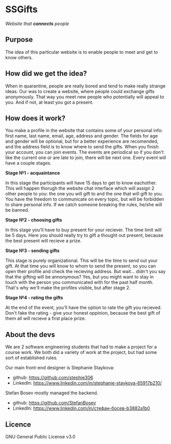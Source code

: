 # SSGifts

*Website that **connects** people*

## Purpose
The idea of this particular website is to enable people to meet and get to know others. 

## How did we get the idea?
When in quarantine, people are really bored and tend to make really strange ideas. Our was to create a website, where people could exchange gifts anonymously. That way you meet new people who potentially will appeal to you. And if not, at least you got a present.

## How does it work?
You make a profile in the website that contains some of your personal info: first name, last name, email, age, address and gender. The fields for age and gender will be optional, but for a better experience are recomended, and the address field is to know where to send the gifts. When you finish your account, you can join events. The events are periodical so if you don't like the current one or are late to join, there will be next one. Every event will have a couple stages.

  **Stage №1 - acquaintance**
  
  In this stage the participants will have 15 days to get to know eachother. This will happen thorugh the website chat interface which will assign 2 other people to you: the one you will gift to and the one that will gift to you. You have the freedom to communicate on every topic, but will be forbidden to share personal info. If we catch someone breaking the rules, he/she will be banned.
  
  **Stage №2 - choosing gifts**
  
  In this stage you'll have to buy present for your reciever. The time limit will be 5 days. Here you should really try to gift a thought out present, because the best present will recieve a prize.
  
  **Stage №3 - sending gifts**
  
  This stage is purely organizational. This will be the time to send out your gift. At that time you will know to whom to send the present, so you can open their profile and check the recieving address. But wait... didn't you say that the gifting will be annonymous? Yes, but you might want to stay in touch with the person you communicated with for the past half month. That's why we'll make the profiles visible, but after stage 2.
  
  **Stage №4 - rating the gifts**
  
  At the end of the event, you'll have the option to rate the gift you recieved. Don't fake the rating - give your honest oppinion, because the best gift of them all will recieve a first place prize.
  
## About the devs

We are 2 software engineering students that had to make a project for a course work. We both did a variety of work at the project, but had some sort of established rules.

Our main front-end designer is Stephanie Staykova: 
 * github: https://github.com/stephie306
 * LinkedIn: https://www.linkedin.com/in/stephanie-staykova-65917b210/
 
Stefan Bosev mostly managed the backend.
  * github: https://github.com/StefanBosev
  * LinkedIn: https://www.linkedin.com/in/стефан-босев-b3882a1b0

## Licence

GNU General Public License v3.0
